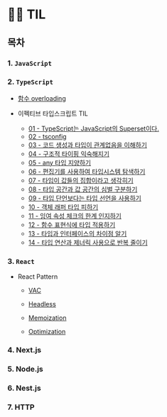 # 🤾‍♂️ TIL

## 목차

### 1. `JavaScript`

### 2. `TypeScript`

- [함수 overloading](https://github.com/ranjafunc/TIL/blob/main/TS/README.md#%ED%95%A8%EC%88%98-overloading)

- 이펙티브 타입스크립트 TIL
  - [01 - TypeScript는 JavaScript의 Superset이다.](https://github.com/ranjafunc/TIL/blob/main/TS/effective-ts/01_%ED%83%80%EC%9E%85%EC%8A%A4%ED%81%AC%EB%A6%BD%ED%8A%B8%EC%99%80_%EC%9E%90%EB%B0%94%EC%8A%A4%ED%81%AC%EB%A6%BD%ED%8A%B8%EC%9D%98_%EA%B4%80%EA%B3%84.md)
  - [02 - tsconfig](https://github.com/ranjafunc/TIL/blob/main/TS/effective-ts/02_%ED%83%80%EC%9E%85%EC%8A%A4%ED%81%AC%EB%A6%BD%ED%8A%B8%EC%9D%98_%EC%84%A4%EC%A0%95%EC%9D%B4%ED%95%B4%ED%95%98%EA%B8%B0.md)
  - [03 - 코드 생성과 타입이 관계없음을 이해하기](https://github.com/ranjafunc/TIL/blob/main/TS/effective-ts/03_%EC%BD%94%EB%93%9C_%EC%83%9D%EC%84%B1%EA%B3%BC_%ED%83%80%EC%9E%85%EC%9D%B4_%EA%B4%80%EA%B3%84%EC%97%86%EC%9D%8C%EC%9D%84_%EC%9D%B4%ED%95%B4%ED%95%98%EA%B8%B0.md)
  - [04 - 구조적 타이핑 익숙해지기](https://github.com/ranjafunc/TIL/blob/main/TS/effective-ts/04_%EA%B5%AC%EC%A1%B0%EC%A0%81_%ED%83%80%EC%9D%B4%ED%95%91_%EC%9D%B5%EC%88%99%ED%95%B4%EC%A7%80%EA%B8%B0.md)
  - [05 - any 타입 지양하기](https://github.com/ranjafunc/TIL/blob/main/TS/effective-ts/05_any_%ED%83%80%EC%9E%85_%EC%A7%80%EC%96%91%ED%95%98%EA%B8%B0.md)
  - [06 - 편집기를 사용하여 타입시스템 탐색하기](https://github.com/ranjafunc/TIL/blob/main/TS/effective-ts/06_%ED%8E%B8%EC%A7%91%EA%B8%B0%EB%A5%BC_%EC%82%AC%EC%9A%A9%ED%95%98%EC%97%AC_%ED%83%80%EC%9E%85%EC%8B%9C%EC%8A%A4%ED%85%9C_%ED%83%90%EC%83%89%ED%95%98%EA%B8%B0.md)
  - [07 - 타입이 값들의 집합이라고 생각히기](https://github.com/ranjafunc/TIL/blob/main/TS/effective-ts/07_%ED%83%80%EC%9E%85%EC%9D%B4_%EA%B0%92%EB%93%A4%EC%9D%98_%EC%A7%91%ED%95%A9%EC%9D%B4%EB%9D%BC%EA%B3%A0_%EC%83%9D%EA%B0%81%ED%9E%88%EA%B8%B0.md)
  - [08 - 타입 공간과 값 공간의 심벌 구분하기](https://github.com/ranjafunc/TIL/blob/main/TS/effective-ts/08_타입_공간과_값_공간의_심벌_구분하기.md)
  - [09 - 타입 단언보다는 타입 선언을 사용하기](https://github.com/ranjafunc/TIL/blob/main/TS/effective-ts/09_타입_단언보다는_타입_선언을_사용하기.md)
  - [10 - 객체 래퍼 타입 피하기](https://github.com/ranjafunc/TIL/blob/main/TS/effective-ts/10_객체_래퍼_타입_피하기.md)
  - [11 - 잉여 속성 체크의 한계 인지하기](https://github.com/ranjafunc/TIL/blob/main/TS/effective-ts/11_잉여_속성_체크의_한계_인지하기.md)
  - [12 - 함수 표현식에 타입 적용하기](https://github.com/ranjafunc/TIL/blob/main/TS/effective-ts/12_함수_표현식에_타입_적용하기.md)
  - [13 - 타입과 인터페이스의 차이점 알기](https://github.com/ranjafunc/TIL/blob/main/TS/effective-ts/13_타입과_인터페이스의_차이점_알기.md)
  - [14 - 타입 연산과 제너릭 사용으로 반복 줄이기](https://github.com/ranjafunc/TIL/blob/main/TS/effective-ts/14_타입_연산과_제너릭_사용으로_반복_줄이기.md)

### 3. `React`

- React Pattern

  - [VAC](https://github.com/ranjafunc/TIL/tree/main/FE/React/component_pattern/VAC_pattern.md)

  - [Headless](https://github.com/ranjafunc/TIL/tree/main/FE/React/component_pattern/toss.md)

  - [Memoization](https://github.com/ranjafunc/TIL/tree/main/FE/React/memozation/README.md)

  - [Optimization](https://github.com/ranjafunc/TIL/tree/main/FE/optimize/README.md)

### 4. Next.js

### 5. Node.js

### 6. Nest.js

### 7. HTTP
